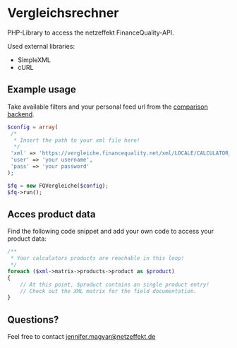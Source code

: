 # Vergleichsrechner
PHP-Library to access the netzeffekt FinanceQuality-API.

Used external libraries:
* SimpleXML
* cURL

## Example usage
Take available filters and your personal feed url from the [comparison backend](https://vergleiche.financequality.net/admin/application/backend/services/list).
```php
$config = array(
 /*
  * Insert the path to your xml file here!
  */
 'xml' => 'https://vergleiche.financequality.net/xml/LOCALE/CALCULATOR_TYPE/YOUR_HASH/',
 'user' => 'your username',
 'pass' => 'your password'
);

$fq = new FQVergleiche($config);
$fq->run();
```

## Acces product data
Find the following code snippet and add your own code to access your product data:
```php
/**
 * Your calculators products are reachable in this loop!
 */
foreach ($xml->matrix->products->product as $product)
{
	// At this point, $product contains an single product entry!
	// Check out the XML matrix for the field documentation.
}
```

## Questions?
Feel free to contact jennifer.magyar@netzeffekt.de
